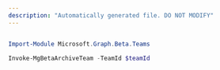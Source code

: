 ```yaml
---
description: "Automatically generated file. DO NOT MODIFY"
---
```


```powershell

Import-Module Microsoft.Graph.Beta.Teams

Invoke-MgBetaArchiveTeam -TeamId $teamId

```